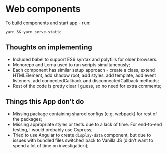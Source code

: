 # Web components

To build components and start app - run:

```
yarn && yarn serve-static
```

## Thoughts on implementing
- Included babel to support ES6 syntax and polyfills for older browsers.
- Monorepo and Lerna used to run scripts simultaneously;
- Each component has similar setup approach - create a class, extend HTMLElement, add shadow root, add styles, add template, add event listeners, add connectedCallback and disconnectedCallback methods;
- Rest of the code is pretty clear I guess, so no need for extra comments;


## Things this App don't do
- Missing package containing shared configs (e.g. webpack) for rest of the packages;
- Missing appropriate styles or tests due to a lack of time. For end-to-end testing, I would probably use Cypress;
- Tried to use Angular to create `display-data` component, but due to issues with bundled files switched back to Vanilla JS (didn't want to spend a lot of time on investigation);